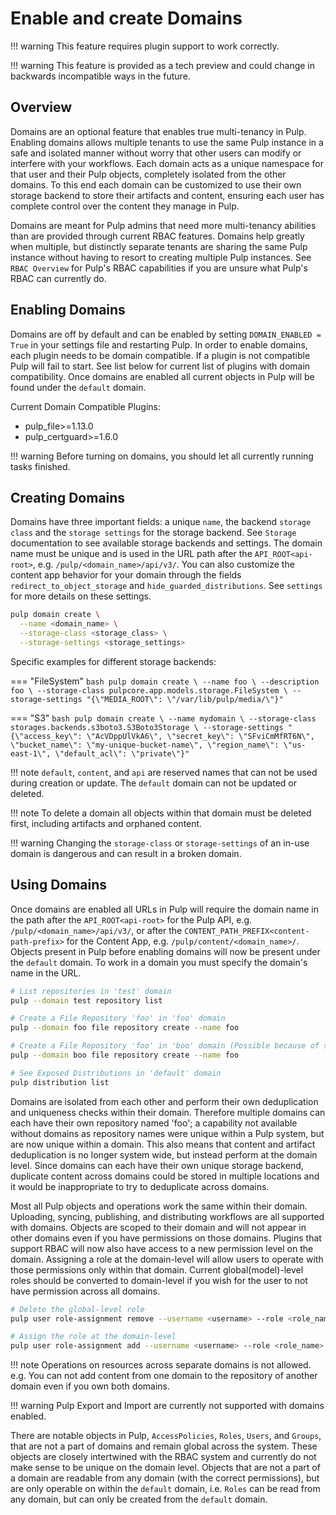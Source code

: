 # Enable and create Domains

!!! warning
    This feature requires plugin support to work correctly.

!!! warning
    This feature is provided as a tech preview and could change in backwards incompatible
    ways in the future.

## Overview

Domains are an optional feature that enables true multi-tenancy in Pulp. Enabling domains allows
multiple tenants to use the same Pulp instance in a safe and isolated manner without worry that
other users can modify or interfere with your workflows. Each domain acts as a unique namespace for
that user and their Pulp objects, completely isolated from the other domains. To this end each
domain can be customized to use their own storage backend to store their artifacts and content,
ensuring each user has complete control over the content they manage in Pulp.

Domains are meant for Pulp admins that need more multi-tenancy abilities than are provided through
current RBAC features. Domains help greatly when multiple, but distinctly separate tenants are
sharing the same Pulp instance without having to resort to creating multiple Pulp instances. See
`RBAC Overview` for Pulp's RBAC capabilities if you are unsure what Pulp's RBAC can
currently do.

## Enabling Domains

Domains are off by default and can be enabled by setting `DOMAIN_ENABLED = True` in your settings
file and restarting Pulp. In order to enable domains, each plugin needs to be domain compatible. If
a plugin is not compatible Pulp will fail to start. See list below for current list of plugins with
domain compatibility. Once domains are enabled all current objects in Pulp will be found under the
`default` domain.

Current Domain Compatible Plugins:

- pulp_file>=1.13.0
- pulp_certguard>=1.6.0

!!! warning
Before turning on domains, you should let all currently running tasks finished.

## Creating Domains

Domains have three important fields: a unique `name`, the backend `storage class` and the
`storage settings` for the storage backend. See `Storage` documentation to see
available storage backends and settings. The domain name must be unique and is used in the URL path
after the `API_ROOT<api-root>`, e.g. `/pulp/<domain_name>/api/v3/`. You can also customize
the content app behavior for your domain through the fields `redirect_to_object_storage` and
`hide_guarded_distributions`. See `settings` for more details on these settings.

```bash
pulp domain create \
  --name <domain_name> \
  --storage-class <storage_class> \
  --storage-settings <storage_settings>
```

Specific examples for different storage backends:

=== "FileSystem"
    ```bash
    pulp domain create \
      --name foo \
      --description foo \
      --storage-class pulpcore.app.models.storage.FileSystem \
      --storage-settings "{\"MEDIA_ROOT\": \"/var/lib/pulp/media/\"}"
    ```

=== "S3"
    ```bash
    pulp domain create \
      --name mydomain \
      --storage-class storages.backends.s3boto3.S3Boto3Storage \
      --storage-settings "{\"access_key\": \"AcVDppUlVkA6\", \"secret_key\": \"SFviCmMfRT6N\", \"bucket_name\": \"my-unique-bucket-name\", \"region_name\": \"us-east-1\", \"default_acl\": \"private\"}"
    ```

!!! note
    `default`, `content`, and `api` are reserved names that can not be used during creation
    or update. The `default` domain can not be updated or deleted.


!!! note
    To delete a domain all objects within that domain must be deleted first, including artifacts and
    orphaned content.


!!! warning
    Changing the `storage-class` or `storage-settings` of an in-use domain is
    dangerous and can result in a broken domain.

## Using Domains

Once domains are enabled all URLs in Pulp will require the domain name in the path after the
`API_ROOT<api-root>` for the Pulp API, e.g. `/pulp/<domain_name>/api/v3/`, or after the
`CONTENT_PATH_PREFIX<content-path-prefix>` for the Content App, e.g.
`/pulp/content/<domain_name>/`. Objects present in Pulp before enabling domains will now be
present under the `default` domain. To work in a domain you must specify the domain's name in the
URL.

```bash
# List repositories in 'test' domain
pulp --domain test repository list

# Create a File Repository 'foo' in 'foo' domain
pulp --domain foo file repository create --name foo

# Create a File Repository 'foo' in 'boo' domain (Possible because of separate domains)
pulp --domain boo file repository create --name foo

# See Exposed Distributions in 'default' domain
pulp distribution list
```

Domains are isolated from each other and perform their own deduplication and uniqueness checks
within their domain. Therefore multiple domains can each have their own repository named 'foo'; a
capability not available without domains as repository names were unique within a Pulp system, but
are now unique within a domain. This also means that content and artifact deduplication is no longer
system wide, but instead perform at the domain level. Since domains can each have their own unique
storage backend, duplicate content across domains could be stored in multiple locations and it would
be inappropriate to try to deduplicate across domains.

Most all Pulp objects and operations work the same within their domain. Uploading, syncing,
publishing, and distributing workflows are all supported with domains. Objects are scoped to their
domain and will not appear in other domains even if you have permissions on those domains. Plugins
that support RBAC will now also have access to a new permission level on the domain. Assigning a
role at the domain-level will allow users to operate with those permissions only within that domain.
Current global(model)-level roles should be converted to domain-level if you wish for the user to
not have permission across all domains.

```bash
# Delete the global-level role
pulp user role-assignment remove --username <username> --role <role_name> --object ""

# Assign the role at the domain-level
pulp user role-assignment add --username <username> --role <role_name> --domain <domain_href>
```

!!! note
    Operations on resources across separate domains is not allowed. e.g. You can not add content
    from one domain to the repository of another domain even if you own both domains.


!!! warning
    Pulp Export and Import are currently not supported with domains enabled.


There are notable objects in Pulp, `AccessPolicies`, `Roles`, `Users`, and `Groups`, that
are not a part of domains and remain global across the system. These objects are closely intertwined
with the RBAC system and currently do not make sense to be unique on the domain level. Objects
that are not a part of a domain are readable from any domain (with the correct permissions), but are
only operable on within the `default` domain, i.e. `Roles` can be read from any domain, but can
only be created from the `default` domain.
